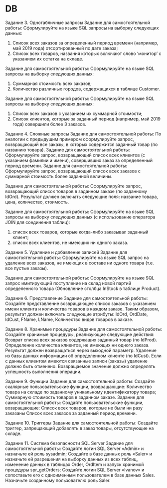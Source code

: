 # DB
Задание 3. Однотабличные запросы
Задание для самостоятельной работы: Сформулируйте на языке SQL
запросы на выборку следующих данных:
1. Список всех заказов за определенный период времени (например, май
2019 года) отсортированный по дате заказа;
2. Список всех товаров, названия которых включают слово ‘монитор’ с
указанием их остатка на складе.

Задание для самостоятельной работы: Сформулируйте на языке SQL
запросы на выборку следующих данных:
1. Суммарная стоимость всех заказов;
2. Количество различных городов, содержащихся в таблице Customer.
   
Задание для самостоятельной работы: Сформулируйте на языке SQL
запросы на выборку следующих данных:
1. Список всех заказов с указанием их суммарной стоимости;
2. Список клиентов, которые за заданный период (например, май 2019
года) совершили более 3 заказов.

Задание 4. Сложные запросы
Задание для самостоятельной работы: По аналогии с предыдущим
примером сформулируйте запрос, возвращающий все заказы, в которых
содержится заданный товар (по названию товара).
Задание для самостоятельной работы: Сформулируйте запрос,
возвращающий список всех клиентов (с указанием фамилии и имени),
совершивших заказ за определенный период времени.
Задание для самостоятельной работы: Cформулируйте запрос,
возвращающий список всех заказов с суммарной стоимость более заданной
величины.

Задание для самостоятельной работы: Сформулируйте запрос,
возвращающий список товаров в заданном заказе (по заданному IdOrd). Результат
должен включать следующие поля: название товара, цена, количество, стоимость.

Задание для самостоятельной работы: Сформулируйте на языке SQL
запросы на выборку следующих данных (с использование оператора JOIN для
соединения таблиц):
1. список всех товаров, которые когда-либо заказывал заданный клиент;
2. список всех клиентов, не имеющих ни одного заказа.
   
Задание 5. Удаление и добавление записей
Задание для самостоятельной работы: Сформулируйте на языке SQL
запрос на удаление всех заказов, не имеющих в составе ни одного товара (т.е. все
пустые заказы).

Задание для самостоятельной работы: Сформулируйте на языке SQL
запрос имитирующий поступление на склад новой партий определенного товара
(Обновление столбца InStock в таблице Product).

Задание 6. Представление
Задание для самостоятельной работы: Создайте представление
возвращающее список заказов с указанием имени клиента и количества товаров в
каждом заказе. Таким образом, результат должен включать следующие атрибуты:
IdOrd, OrdDate, IdCust, FName, LName, Количество видов товаров в заказе.

Задание 8. Хранимые процедуры
Задание для самостоятельной работы: Создайте хранимые процедуры,
реализующие следующие действия:
 Возврат списка всех заказов содержащих заданный товар (по IdProd).
 Определение количества клиентов, не имеющих ни одного заказа.
Результат должен возвращаться через выходной параметр.
 Удаление из базы данных информации об определенном клиенте (по
IdCust). Если с данных клиентом имеются связанные записи (заказы) удаление
должно быть отменено. Возвращаемое значение должно определять успешность
выполнения операции.

Задание 9. Функции
Задание для самостоятельной работы: Создайте скалярные
пользовательские функции, возвращающие:
  Количество товара на складе по заданному уникальному
идентификатору товара;
  Суммарную стоимость товаров в заданном заказе.
Задание для самостоятельной работы: Создайте пользовательские
функции, возвращающие:
  Список всех товаров, которые не были ни разу заказаны
  Список всех заказов за заданный период времени.

Задание 10. Триггеры
Задание для самостоятельной работы: Создайте триггер, запрещающий
добавлять в заказ товары, отсутствующие на складе.

Задание 11. Система безопасности SQL Server
Задание для самостоятельной работы:
  Создайте логин SQL Server «Admin» и назначьте ей роль sysadmin;
  Создайте в базе данных роль «Saler» и назначьте ей разрешения на
выборку данных из всех таблиц, изменение данных в таблицах Order, OrdItem и
запуск хранимой процедуры spr_getOrders;
  Создайте логин SQL Server «Ivanov» и сопоставьте его с одноименным
пользователем в базе данных Sales. Назначьте созданному пользователю роль Saler.
